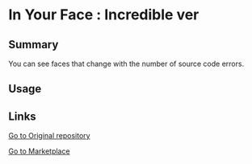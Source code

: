 # In Your Face : Incredible ver

## Summary
You can see faces that change with the number of source code errors.

## Usage


## Links

[Go to Original repository](https://github.com/virejdasani/InYourFace)

[Go to Marketplace](https://marketplace.visualstudio.com/items?itemName=TTOOWA.in-your-face-incredible)
